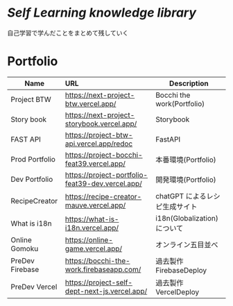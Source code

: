 # **_Self Learning knowledge library_**

自己学習で学んだことをまとめて残していく

# **Portfolio**

| Name            | URL                                              | Description                    |
| --------------- | :----------------------------------------------- | ------------------------------ |
| Project BTW     | https://next-project-btw.vercel.app/             | Bocchi the work(Portfolio)     |
| Story book      | https://next-project-storybook.vercel.app/       | Storybook                      |
| FAST API        | https://project-btw-api.vercel.app/redoc         | FastAPI                        |
| Prod Portfolio  | https://project-bocchi-feat39.vercel.app/        | 本番環境(Portfolio)            |
| Dev Portfolio   | https://project-portfolio-feat39-dev.vercel.app/ | 開発環境(Portfolio)            |
| RecipeCreator   | https://recipe-creator-mauve.vercel.app/         | chatGPT によるレシピ生成サイト |
| What is i18n    | https://what-is-i18n.vercel.app/                 | i18n(Globalization)について    |
| Online Gomoku   | https://online-game.vercel.app/                  | オンライン五目並べ             |
| PreDev Firebase | https://bocchi-the-work.firebaseapp.com/         | 過去製作 FirebaseDeploy        |
| PreDev Vercel   | https://project-self-dept-next-js.vercel.app/    | 過去製作 VercelDeploy          |
